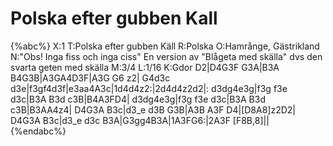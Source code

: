# Polska efter gubben Kall

{%abc%}
X:1
T:Polska efter gubben Käll
R:Polska
O:Hamrånge, Gästrikland
N:"Obs! Inga fiss och inga ciss" En version av "Blågeta med skälla" dvs den svarta geten med skälla
M:3/4
L:1/16
K:Gdor
D2|D4G3F G3A|B3A B4G3B|A3GA4D3F|A3G G6 z2|
G4d3c d3e|f3gf4d3f|e3aa4A3c|1d4d4z2:|2d4d4z2d2|:
d3dg4e3g|f3g f3e d3c|B3A B3d c3B|B4A3FD4|
d3dg4e3g|f3g f3e d3c|B3A B3d c3B|B3AA4z4|
D4G3A B3c|d3_e d3B G3B|A3B A3F D4|[D8A8]z2D2|
D4G3A B3c|d3_e d3c B3A|G3gg4B3A|1A3FG6:|2A3F [F8B,8]||
{%endabc%}

